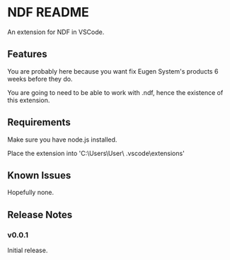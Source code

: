 # NDF README

An extension for NDF in VSCode.

## Features

You are probably here because you want fix Eugen System's products 6 weeks before they do.

You are going to need to be able to work with .ndf, hence the existence of this extension.

## Requirements

Make sure you have node.js installed.

Place the extension into 'C:\Users\User\ .vscode\extensions'

## Known Issues

Hopefully none.

## Release Notes

### v0.0.1

Initial release.
